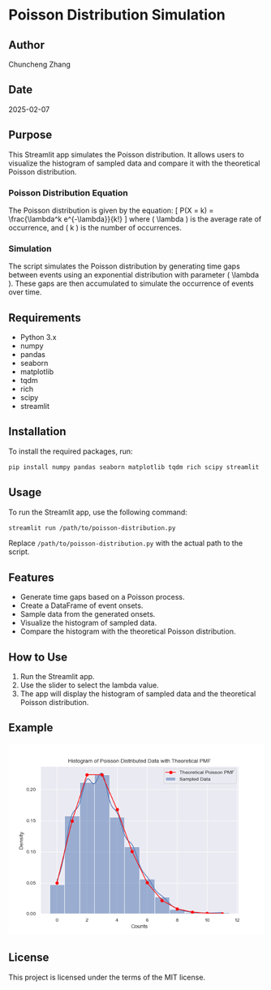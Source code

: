 # Poisson Distribution Simulation

## Author

Chuncheng Zhang

## Date

2025-02-07

## Purpose

This Streamlit app simulates the Poisson distribution. It allows users to visualize the histogram of sampled data and compare it with the theoretical Poisson distribution.

### Poisson Distribution Equation

The Poisson distribution is given by the equation:
\[ P(X = k) = \frac{\lambda^k e^{-\lambda}}{k!} \]
where \( \lambda \) is the average rate of occurrence, and \( k \) is the number of occurrences.

### Simulation

The script simulates the Poisson distribution by generating time gaps between events using an exponential distribution with parameter \( \lambda \). These gaps are then accumulated to simulate the occurrence of events over time.

## Requirements

- Python 3.x
- numpy
- pandas
- seaborn
- matplotlib
- tqdm
- rich
- scipy
- streamlit

## Installation

To install the required packages, run:

```bash
pip install numpy pandas seaborn matplotlib tqdm rich scipy streamlit
```

## Usage

To run the Streamlit app, use the following command:

```bash
streamlit run /path/to/poisson-distribution.py
```

Replace `/path/to/poisson-distribution.py` with the actual path to the script.

## Features

- Generate time gaps based on a Poisson process.
- Create a DataFrame of event onsets.
- Sample data from the generated onsets.
- Visualize the histogram of sampled data.
- Compare the histogram with the theoretical Poisson distribution.

## How to Use

1. Run the Streamlit app.
2. Use the slider to select the lambda value.
3. The app will display the histogram of sampled data and the theoretical Poisson distribution.

## Example

![Example Plot](example_plot.png)

## License

This project is licensed under the terms of the MIT license.
